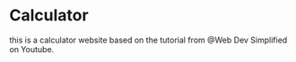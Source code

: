 # Calculator
 this is a calculator website based on the tutorial from @Web Dev Simplified on Youtube.
